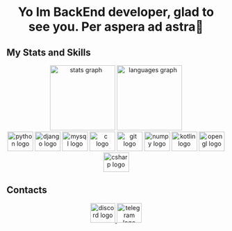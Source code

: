<h1 align="center">Yo Im BackEnd developer, glad to see you. Per aspera ad astra🌠</h1>

## My Stats and Skills

<div align="center">
  <img src="https://github-readme-stats.vercel.app/api?hide_title=false&hide_rank=false&show_icons=true&include_all_commits=true&count_private=true&disable_animations=false&theme=shades-of-purple&locale=en&hide_border=false&username=NBernkastel" height="150" alt="stats graph"  />
  <img src="https://github-readme-stats.vercel.app/api/top-langs?locale=en&hide_title=false&layout=compact&card_width=320&langs_count=5&theme=shades-of-purple&hide_border=false&username=NBernkastel" height="150" alt="languages graph"  />
</div>
<div align="center">
  <img src="https://cdn.jsdelivr.net/gh/devicons/devicon/icons/python/python-original.svg" height="45" width="59" alt="python logo"  />
  <img src="https://cdn.jsdelivr.net/gh/devicons/devicon/icons/django/django-plain.svg" height="45" width="59" alt="django logo"  />
  <img src="https://cdn.jsdelivr.net/gh/devicons/devicon/icons/mysql/mysql-original.svg" height="45" width="59" alt="mysql logo"  />
  <img src="https://cdn.jsdelivr.net/gh/devicons/devicon/icons/c/c-original.svg" height="45" width="59" alt="c logo"  />
  <img src="https://cdn.jsdelivr.net/gh/devicons/devicon/icons/git/git-original.svg" height="45" width="59" alt="git logo"  />
  <img src="https://cdn.jsdelivr.net/gh/devicons/devicon/icons/numpy/numpy-original.svg" height="45" width="59" alt="numpy logo"  />
  <img src="https://cdn.jsdelivr.net/gh/devicons/devicon/icons/kotlin/kotlin-original.svg" height="45" width="59" alt="kotlin logo"  />
  <img src="https://cdn.jsdelivr.net/gh/devicons/devicon/icons/opengl/opengl-original.svg" height="45" width="59" alt="opengl logo"  />
  <img src="https://cdn.jsdelivr.net/gh/devicons/devicon/icons/csharp/csharp-original.svg" height="45" width="59" alt="csharp logo"  />
</div>

## Contacts

<div align="center">
  <a href="https://discord.com/users/328472947624771587" target="_blank">
    <img src="https://raw.githubusercontent.com/maurodesouza/profile-readme-generator/master/src/assets/icons/social/discord/default.svg" width="57" height="45" alt="discord logo"  />
  </a>
  <a href="https://t.me/Nexeland" target="_blank">
    <img src="https://raw.githubusercontent.com/maurodesouza/profile-readme-generator/master/src/assets/icons/social/telegram/default.svg" width="57" height="45" alt="telegram logo"  />
  </a>
</div>
